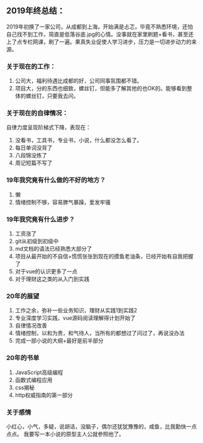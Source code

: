 ## 2019年终总结：
2019年初换了一家公司，从成都到上海，开始满是忐忑，毕竟不熟悉环境，还怕自己找不到工作，简直是低落谷底.jpg的心情。没事就在家里刷题+看书，甚至还上了点专栏网课，刷了一遍。果真失业促使人学习进步，压力是一切进步动力的来源。
### 关于现在的工作：
1. 公司大，福利待遇比成都的好，公司同事氛围都不错。
2. 项目大，分的东西也细致，螺丝钉，但能多了解其他的也OK的。能够看到整体的螺丝钉，只要我去问。

### 关于现在的自律情况：
自律力度呈现阶梯式下降，表现在：
1. 没看书，工具书，专业书，小说，什么都没怎么看了。
2. 每日单词没背了
3. 八段锦没练了
4. 周记短篇不写了
### 19年我究竟有什么做的不好的地方？
1. 懒
2. 情绪控制不够，容易脾气暴躁，爱发牢骚
### 19年我究竟有什么进步？
1. 工资涨了
2. git从初级到初级中
3. md文档的语法已经熟悉大部分了
4. 项目从最开始的不自信+慌慌张张到现在的摸鱼老油条，已经开始有自我把握了
5. 对于vue的认识更多了一点
6. 对于理财这之类的从入门到实践
### 20年的展望

1. 工作之余，弥补一些业务知识，理财从实践1到实践2
2. 专业深度学习实践，vue源码阅读理解得计划开始了
3. 自律情况改善
4. 情绪控制，以和为贵，和气待人，当所有的都想过了问过了，再说没办法
5. 完成一部小说的大纲+最好是前半部分
   
### 20年的书单
1. JavaScript高级编程
2. 函数式编程应用
3. css揭秘
4. http权威指南的第一部分

### 关于感情
小红心，小气，多疑，说胡话，没脑子，偶尔还犹犹豫豫的，咸鱼，比我勤快一点点点。
我要写一本小说的原型主人公就参照他了。

    






